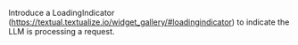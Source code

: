 Introduce a LoadingIndicator (https://textual.textualize.io/widget_gallery/#loadingindicator) to
indicate the LLM is processing a request.
